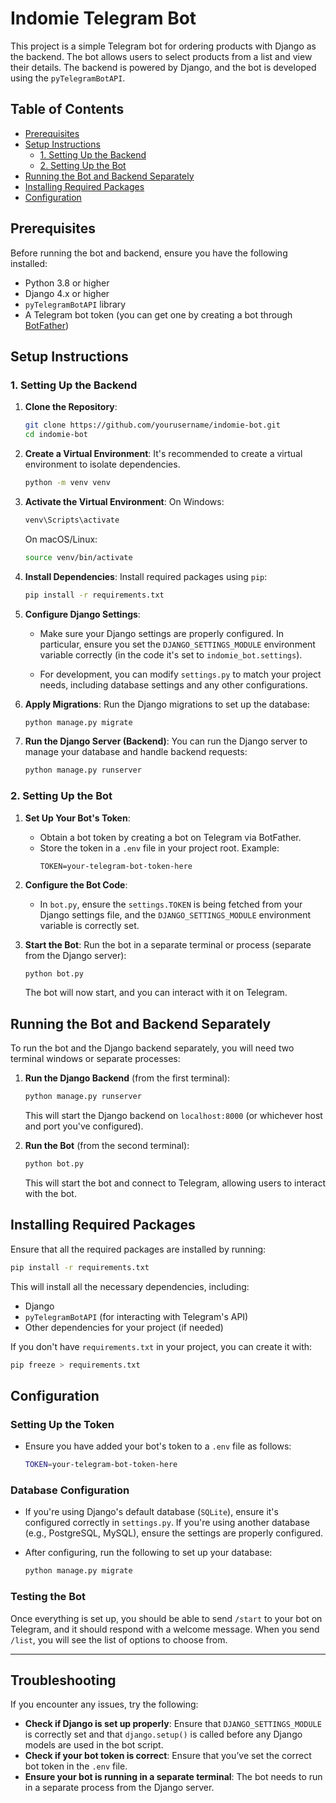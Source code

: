 # Indomie Telegram Bot

This project is a simple Telegram bot for ordering products with Django as the backend. The bot allows users to select products from a list and view their details. The backend is powered by Django, and the bot is developed using the `pyTelegramBotAPI`.

## Table of Contents
- [Prerequisites](#prerequisites)
- [Setup Instructions](#setup-instructions)
  - [1. Setting Up the Backend](#1-setting-up-the-backend)
  - [2. Setting Up the Bot](#2-setting-up-the-bot)
- [Running the Bot and Backend Separately](#running-the-bot-and-backend-separately)
- [Installing Required Packages](#installing-required-packages)
- [Configuration](#configuration)

## Prerequisites

Before running the bot and backend, ensure you have the following installed:
- Python 3.8 or higher
- Django 4.x or higher
- `pyTelegramBotAPI` library
- A Telegram bot token (you can get one by creating a bot through [BotFather](https://core.telegram.org/bots#botfather))

## Setup Instructions

### 1. Setting Up the Backend

1. **Clone the Repository**:
   ```bash
   git clone https://github.com/yourusername/indomie-bot.git
   cd indomie-bot
   ```

2. **Create a Virtual Environment**:
   It's recommended to create a virtual environment to isolate dependencies.
   ```bash
   python -m venv venv
   ```

3. **Activate the Virtual Environment**:
   On Windows:
   ```bash
   venv\Scripts\activate
   ```
   On macOS/Linux:
   ```bash
   source venv/bin/activate
   ```

4. **Install Dependencies**:
   Install required packages using `pip`:
   ```bash
   pip install -r requirements.txt
   ```

5. **Configure Django Settings**:
   - Make sure your Django settings are properly configured. In particular, ensure you set the `DJANGO_SETTINGS_MODULE` environment variable correctly (in the code it's set to `indomie_bot.settings`).
   
   - For development, you can modify `settings.py` to match your project needs, including database settings and any other configurations.

6. **Apply Migrations**:
   Run the Django migrations to set up the database:
   ```bash
   python manage.py migrate
   ```

7. **Run the Django Server (Backend)**:
   You can run the Django server to manage your database and handle backend requests:
   ```bash
   python manage.py runserver
   ```

### 2. Setting Up the Bot

1. **Set Up Your Bot's Token**:
   - Obtain a bot token by creating a bot on Telegram via BotFather.
   - Store the token in a `.env` file in your project root. Example:
     ```
     TOKEN=your-telegram-bot-token-here
     ```

2. **Configure the Bot Code**:
   - In `bot.py`, ensure the `settings.TOKEN` is being fetched from your Django settings file, and the `DJANGO_SETTINGS_MODULE` environment variable is correctly set.

3. **Start the Bot**:
   Run the bot in a separate terminal or process (separate from the Django server):
   ```bash
   python bot.py
   ```

   The bot will now start, and you can interact with it on Telegram.

## Running the Bot and Backend Separately

To run the bot and the Django backend separately, you will need two terminal windows or separate processes:

1. **Run the Django Backend** (from the first terminal):
   ```bash
   python manage.py runserver
   ```

   This will start the Django backend on `localhost:8000` (or whichever host and port you've configured).

2. **Run the Bot** (from the second terminal):
   ```bash
   python bot.py
   ```

   This will start the bot and connect to Telegram, allowing users to interact with the bot.

## Installing Required Packages

Ensure that all the required packages are installed by running:

```bash
pip install -r requirements.txt
```

This will install all the necessary dependencies, including:
- Django
- `pyTelegramBotAPI` (for interacting with Telegram's API)
- Other dependencies for your project (if needed)

If you don't have `requirements.txt` in your project, you can create it with:

```bash
pip freeze > requirements.txt
```

## Configuration

### Setting Up the Token
- Ensure you have added your bot's token to a `.env` file as follows:
  ```bash
  TOKEN=your-telegram-bot-token-here
  ```

### Database Configuration
- If you're using Django's default database (`SQLite`), ensure it's configured correctly in `settings.py`. If you're using another database (e.g., PostgreSQL, MySQL), ensure the settings are properly configured.

- After configuring, run the following to set up your database:
  ```bash
  python manage.py migrate
  ```

### Testing the Bot
Once everything is set up, you should be able to send `/start` to your bot on Telegram, and it should respond with a welcome message. When you send `/list`, you will see the list of options to choose from.

---

## Troubleshooting

If you encounter any issues, try the following:

- **Check if Django is set up properly**: Ensure that `DJANGO_SETTINGS_MODULE` is correctly set and that `django.setup()` is called before any Django models are used in the bot script.
- **Check if your bot token is correct**: Ensure that you’ve set the correct bot token in the `.env` file.
- **Ensure your bot is running in a separate terminal**: The bot needs to run in a separate process from the Django server.

